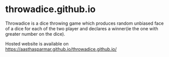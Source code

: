 # throwadice.github.io
Throwadice is a dice throwing game which produces random unbiased face of a dice for each of the two player and declares a winner(ie the one with greater number on the dice).

Hosted website is available on https://aasthasparmar.github.io/throwadice.github.io/
